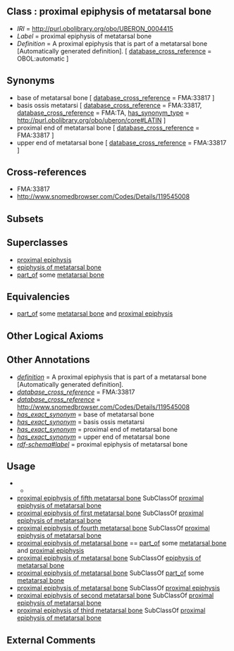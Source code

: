 
## Class : proximal epiphysis of metatarsal bone

 * *IRI* = http://purl.obolibrary.org/obo/UBERON_0004415
 * *Label* = proximal epiphysis of metatarsal bone
 * *Definition* = A proximal epiphysis that is part of a metatarsal bone [Automatically generated definition]. [ [database_cross_reference](../../ef/oboInOwl#hasDbXref.md) = OBOL:automatic ]

## Synonyms

 * base of metatarsal bone [ [database_cross_reference](../../ef/oboInOwl#hasDbXref.md) = FMA:33817 ]
 * basis ossis metatarsi [ [database_cross_reference](../../ef/oboInOwl#hasDbXref.md) = FMA:33817, [database_cross_reference](../../ef/oboInOwl#hasDbXref.md) = FMA:TA, [has_synonym_type](../../pe/oboInOwl#hasSynonymType.md) = http://purl.obolibrary.org/obo/uberon/core#LATIN ]
 * proximal end of metatarsal bone [ [database_cross_reference](../../ef/oboInOwl#hasDbXref.md) = FMA:33817 ]
 * upper end of metatarsal bone [ [database_cross_reference](../../ef/oboInOwl#hasDbXref.md) = FMA:33817 ]

## Cross-references

 * FMA:33817
 * http://www.snomedbrowser.com/Codes/Details/119545008

## Subsets


## Superclasses

 * [proximal epiphysis](../../UBERON/80/UBERON_0004380.md)
 * [epiphysis of metatarsal bone](../../UBERON/89/UBERON_0004389.md)
 * [part_of](../../BFO/50/BFO_0000050.md) some [metatarsal bone](../../UBERON/48/UBERON_0001448.md)

## Equivalencies

 * [part_of](../../BFO/50/BFO_0000050.md) some [metatarsal bone](../../UBERON/48/UBERON_0001448.md) and [proximal epiphysis](../../UBERON/80/UBERON_0004380.md)

## Other Logical Axioms


## Other Annotations

 * *[definition](../../IAO/15/IAO_0000115.md)* = A proximal epiphysis that is part of a metatarsal bone [Automatically generated definition].
 * *[database_cross_reference](../../ef/oboInOwl#hasDbXref.md)* = FMA:33817
 * *[database_cross_reference](../../ef/oboInOwl#hasDbXref.md)* = http://www.snomedbrowser.com/Codes/Details/119545008
 * *[has_exact_synonym](../../ym/oboInOwl#hasExactSynonym.md)* = base of metatarsal bone
 * *[has_exact_synonym](../../ym/oboInOwl#hasExactSynonym.md)* = basis ossis metatarsi
 * *[has_exact_synonym](../../ym/oboInOwl#hasExactSynonym.md)* = proximal end of metatarsal bone
 * *[has_exact_synonym](../../ym/oboInOwl#hasExactSynonym.md)* = upper end of metatarsal bone
 * *[rdf-schema#label](../../el/rdf-schema#label.md)* = proximal epiphysis of metatarsal bone

## Usage

 * -
 * [proximal epiphysis of fifth metatarsal bone](../../UBERON/31/UBERON_0004431.md) SubClassOf [proximal epiphysis of metatarsal bone](../../UBERON/15/UBERON_0004415.md)
 * [proximal epiphysis of first metatarsal bone](../../UBERON/27/UBERON_0004427.md) SubClassOf [proximal epiphysis of metatarsal bone](../../UBERON/15/UBERON_0004415.md)
 * [proximal epiphysis of fourth metatarsal bone](../../UBERON/30/UBERON_0004430.md) SubClassOf [proximal epiphysis of metatarsal bone](../../UBERON/15/UBERON_0004415.md)
 * [proximal epiphysis of metatarsal bone](../../UBERON/15/UBERON_0004415.md) == [part_of](../../BFO/50/BFO_0000050.md) some [metatarsal bone](../../UBERON/48/UBERON_0001448.md) and [proximal epiphysis](../../UBERON/80/UBERON_0004380.md)
 * [proximal epiphysis of metatarsal bone](../../UBERON/15/UBERON_0004415.md) SubClassOf [epiphysis of metatarsal bone](../../UBERON/89/UBERON_0004389.md)
 * [proximal epiphysis of metatarsal bone](../../UBERON/15/UBERON_0004415.md) SubClassOf [part_of](../../BFO/50/BFO_0000050.md) some [metatarsal bone](../../UBERON/48/UBERON_0001448.md)
 * [proximal epiphysis of metatarsal bone](../../UBERON/15/UBERON_0004415.md) SubClassOf [proximal epiphysis](../../UBERON/80/UBERON_0004380.md)
 * [proximal epiphysis of second metatarsal bone](../../UBERON/28/UBERON_0004428.md) SubClassOf [proximal epiphysis of metatarsal bone](../../UBERON/15/UBERON_0004415.md)
 * [proximal epiphysis of third metatarsal bone](../../UBERON/29/UBERON_0004429.md) SubClassOf [proximal epiphysis of metatarsal bone](../../UBERON/15/UBERON_0004415.md)

## External Comments

